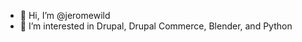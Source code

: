 - 👋 Hi, I’m @jeromewild
- 👀 I’m interested in Drupal, Drupal Commerce, Blender, and Python

<!---
jeromewild/jeromewild is a ✨ special ✨ repository because its `README.md` (this file) appears on your GitHub profile.
You can click the Preview link to take a look at your changes.
--->

